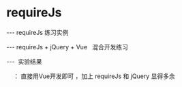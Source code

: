 # requireJs

---  requireJs 练习实例

---  requireJs + jQuery  + Vue   混合开发练习

---  实验结果

     ： 直接用Vue开发即可 ，加上 requireJs 和 jQuery 显得多余
     
